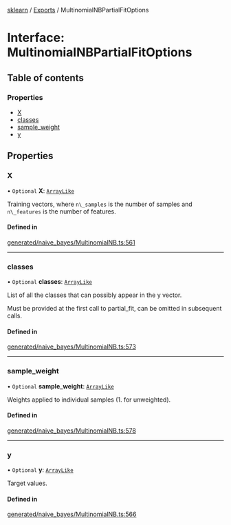 [sklearn](../readme.md) / [Exports](../modules.md) / MultinomialNBPartialFitOptions

# Interface: MultinomialNBPartialFitOptions

## Table of contents

### Properties

- [X](MultinomialNBPartialFitOptions.md#x)
- [classes](MultinomialNBPartialFitOptions.md#classes)
- [sample\_weight](MultinomialNBPartialFitOptions.md#sample_weight)
- [y](MultinomialNBPartialFitOptions.md#y)

## Properties

### X

• `Optional` **X**: [`ArrayLike`](../modules.md#arraylike)

Training vectors, where `n\_samples` is the number of samples and `n\_features` is the number of features.

#### Defined in

[generated/naive_bayes/MultinomialNB.ts:561](https://github.com/transitive-bullshit/scikit-learn-ts/blob/367336a/packages/sklearn/src/generated/naive_bayes/MultinomialNB.ts#L561)

___

### classes

• `Optional` **classes**: [`ArrayLike`](../modules.md#arraylike)

List of all the classes that can possibly appear in the y vector.

Must be provided at the first call to partial\_fit, can be omitted in subsequent calls.

#### Defined in

[generated/naive_bayes/MultinomialNB.ts:573](https://github.com/transitive-bullshit/scikit-learn-ts/blob/367336a/packages/sklearn/src/generated/naive_bayes/MultinomialNB.ts#L573)

___

### sample\_weight

• `Optional` **sample\_weight**: [`ArrayLike`](../modules.md#arraylike)

Weights applied to individual samples (1. for unweighted).

#### Defined in

[generated/naive_bayes/MultinomialNB.ts:578](https://github.com/transitive-bullshit/scikit-learn-ts/blob/367336a/packages/sklearn/src/generated/naive_bayes/MultinomialNB.ts#L578)

___

### y

• `Optional` **y**: [`ArrayLike`](../modules.md#arraylike)

Target values.

#### Defined in

[generated/naive_bayes/MultinomialNB.ts:566](https://github.com/transitive-bullshit/scikit-learn-ts/blob/367336a/packages/sklearn/src/generated/naive_bayes/MultinomialNB.ts#L566)
